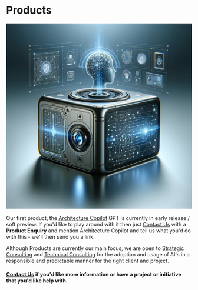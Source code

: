 # Products

![Cognivirtus AI Office](./CogniVirtus%20-%20Products.jpg)

Our first product, the [Architecture Copilot](architectureCopilot.md) GPT is currently in early release / soft preview. If you'd like to play around with it then just [Contact Us](contact.md) with a **Product Enquiry** and mention Architecture Copilot and tell us what you'd do with this - we'll then send you a link.

Although Products are currently our main focus, we are open to [Strategic Consulting](strategic.md) and [Technical Consulting](technology.md) for the adoption and usage of AI's in a responsible and predictable manner for the right client and project.

#### [Contact Us](contact.md) if you'd like more information or have a project or initiative that you'd like help with.
